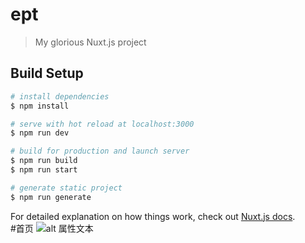 # ept

> My glorious Nuxt.js project

## Build Setup

```bash
# install dependencies
$ npm install

# serve with hot reload at localhost:3000
$ npm run dev

# build for production and launch server
$ npm run build
$ npm run start

# generate static project
$ npm run generate
```

For detailed explanation on how things work, check out [Nuxt.js docs](https://nuxtjs.org).  
#首页
![alt 属性文本](http://qiniu.hfsblog.com/screenshot-localhost_3000-2020.06.18-10_42_51.png)
